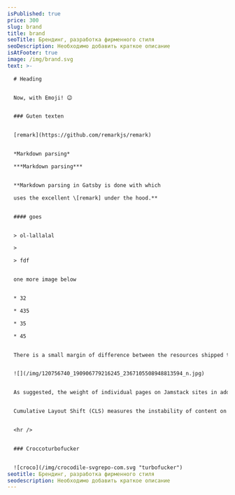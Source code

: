 ```yaml
---
isPublished: true
price: 300
slug: brand
title: brand
seoTitle: Брендинг, разработка фирменного стиля
seoDescription: Необходимо добавить краткое описание
isAtFooter: true
image: /img/brand.svg
text: >-
  
  # Heading


  Now, with Emoji! 😉


  ### Guten texten


  [remark](https://github.com/remarkjs/remark)


  *Markdown parsing*

  ***Markdown parsing***


  **Markdown parsing in Gatsby is done with which

  uses the excellent \[remark] under the hood.**


  #### goes


  > ol-lallalal

  >

  > fdf


  one more image below


  * 32

  * 435

  * 35

  * 45


  There is a small margin of difference between the resources shipped to desktop and mobile versions of a website. The FID scores are generally very good here, but it is interesting this does not translate to similar LCP scores.


  ![](/img/120756740_190906779216245_2367105508948813594_n.jpg)


  As suggested, the weight of individual pages on Jamstack sites in addition to mobile connection quality could play a role in the performance gaps that we see here.


  Cumulative Layout Shift (CLS) measures the instability of content on a web page within the first 500ms of user input. CLS measures any layout changes which happen after user input. This is important on mobile in particular, where the user will tap where they want to take an action – such as a search bar – only for the location to move as additional images, ads, or similar load.


  <hr />


  ### Croccoturbofucker


  ![croco](/img/crocodile-svgrepo-com.svg "turbofucker")
seotitle: Брендинг, разработка фирменного стиля
seodescription: Необходимо добавить краткое описание
---
```

